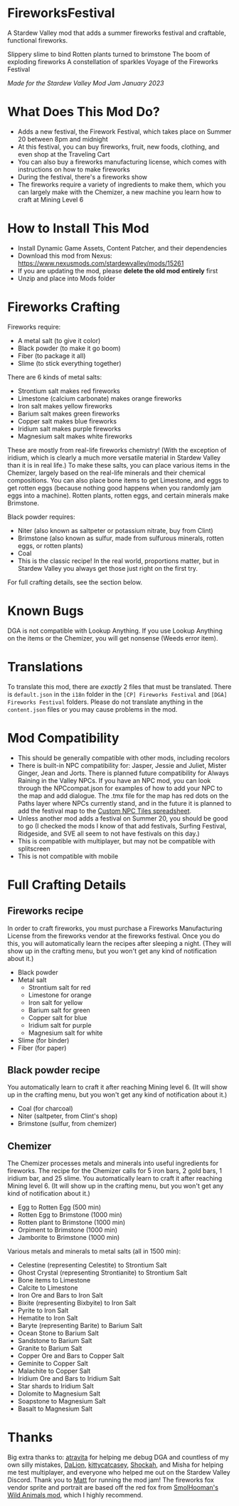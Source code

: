 # FireworksFestival

A Stardew Valley mod that adds a summer fireworks festival and craftable, functional fireworks. 

Slippery slime to bind
Rotten plants turned to brimstone
The boom of exploding fireworks
A constellation of sparkles
Voyage of the Fireworks Festival


*Made for the Stardew Valley Mod Jam January 2023*


# What Does This Mod Do?
* Adds a new festival, the Firework Festival, which takes place on Summer 20 between 8pm and midnight
* At this festival, you can buy fireworks, fruit, new foods, clothing, and even shop at the Traveling Cart
* You can also buy a fireworks manufacturing license, which comes with instructions on how to make fireworks 
* During the festival, there's a fireworks show
* The fireworks require a variety of ingredients to make them, which you can largely make with the Chemizer, a new machine you learn how to craft at Mining Level 6

# How to Install This Mod
* Install Dynamic Game Assets, Content Patcher, and their dependencies
* Download this mod from Nexus: https://www.nexusmods.com/stardewvalley/mods/15261
* If you are updating the mod, please **delete the old mod entirely** first
* Unzip and place into Mods folder

# Fireworks Crafting

Fireworks require:
* A metal salt (to give it color)
* Black powder (to make it go boom)
* Fiber (to package it all)
* Slime (to stick everything together)

There are 6 kinds of metal salts:
* Strontium salt makes red fireworks
* Limestone (calcium carbonate) makes orange fireworks
* Iron salt makes yellow fireworks
* Barium salt makes green fireworks
* Copper salt makes blue fireworks
* Iridium salt makes purple fireworks
* Magnesium salt makes white fireworks

These are mostly from real-life fireworks chemistry! (With the exception of iridium, which is clearly a much more versatile material in Stardew Valley than it is in real life.) To make these salts, you can place various items in the Chemizer, largely based on the real-life minerals and their chemical compositions. You can also place bone items to get Limestone, and eggs to get rotten eggs (because nothing good happens when you randomly jam eggs into a machine). Rotten plants, rotten eggs, and certain minerals make Brimstone. 

Black powder requires:
* Niter (also known as saltpeter or potassium nitrate, buy from Clint)
* Brimstone (also known as sulfur, made from sulfurous minerals, rotten eggs, or rotten plants)
* Coal
* This is the classic recipe! In the real world, proportions matter, but in Stardew Valley you always get those just right on the first try.

For full crafting details, see the section below.

# Known Bugs
DGA is not compatible with Lookup Anything. If you use Lookup Anything on the items or the Chemizer, you will get nonsense (Weeds error item). 

# Translations
To translate this mod, there are *exactly* 2 files that must be translated. There is `default.json` in the `i18n` folder in the `[CP] Fireworks Festival` and `[DGA] Fireworks Festival` folders. Please do not translate anything in the `content.json` files or you may cause problems in the mod. 

# Mod Compatibility
* This should be generally compatible with other mods, including recolors
* There is built-in NPC compatibility for: Jasper, Jessie and Juliet, Mister Ginger, Jean and Jorts. There is planned future compatibility for Always Raining in the Valley NPCs. If you have an NPC mod, you can look through the NPCcompat.json for examples of how to add your NPC to the map and add dialogue. The .tmx file for the map has red dots on the Paths layer where NPCs currently stand, and in the future it is planned to add the festival map to the [Custom NPC Tiles spreadsheet](https://stardewmodding.miraheze.org/wiki/Custom_NPC_Tiles).
* Unless another mod adds a festival on Summer 20, you should be good to go (I checked the mods I know of that add festivals, Surfing Festival, Ridgeside, and SVE all seem to not have festivals on this day.)
* This is compatible with multiplayer, but may not be compatible with splitscreen
* This is not compatible with mobile

# Full Crafting Details 

## Fireworks recipe
In order to craft fireworks, you must purchase a Fireworks Manufacturing License from the fireworks vendor at the fireworks festival. Once you do this, you will automatically learn the recipes after sleeping a night. (They will show up in the crafting menu, but you won't get any kind of notification about it.)
* Black powder
* Metal salt   
  - Strontium salt for red   
  - Limestone for orange    
  - Iron salt for yellow    
  - Barium salt for green    
  - Copper salt for blue    
  - Iridium salt for purple    
  - Magnesium salt for white
* Slime (for binder)
* Fiber (for paper)

## Black powder recipe
You automatically learn to craft it after reaching Mining level 6. (It will show up in the crafting menu, but you won't get any kind of notification about it.)
* Coal (for charcoal)
* Niter (saltpeter, from Clint's shop)
* Brimstone (sulfur, from chemizer)

## Chemizer
The Chemizer processes metals and minerals into useful ingredients for fireworks. The recipe for the Chemizer calls for 5 iron bars, 2 gold bars, 1 iridium bar, and 25 slime. You automatically learn to craft it after reaching Mining level 6. (It will show up in the crafting menu, but you won't get any kind of notification about it.)
- Egg to Rotten Egg (500 min)
- Rotten Egg to Brimstone (1000 min)
- Rotten plant to Brimstone (1000 min)
- Orpiment to Brimstone (1000 min)
- Jamborite to Brimstone (1000 min)

Various metals and minerals to metal salts (all in 1500 min):
- Celestine (representing Celestite) to Strontium Salt    
- Ghost Crystal (representing Strontianite) to Strontium Salt    
- Bone items to Limestone   
- Calcite to Limestone   
- Iron Ore and Bars to Iron Salt    
- Bixite (representing Bixbyite) to Iron Salt    
- Pyrite to Iron Salt    
- Hematite to Iron Salt    
- Baryte (representing Barite) to Barium Salt    
- Ocean Stone to Barium Salt    
- Sandstone to Barium Salt    
- Granite to Barium Salt    
- Copper Ore and Bars to Copper Salt   
- Geminite to Copper Salt    
- Malachite to Copper Salt    
- Iridium Ore and Bars to Iridium Salt    
- Star shards to Iridium Salt    
- Dolomite to Magnesium Salt   
- Soapstone to Magnesium Salt    
- Basalt to Magnesium Salt

# Thanks

Big extra thanks to: [atravita](https://www.nexusmods.com/stardewvalley/users/116553368?tab=user+files) for helping me debug DGA and countless of my own silly mistakes, [DaLion](https://www.nexusmods.com/stardewvalley/users/9473360?tab=user+files), [kittycatcasey](https://www.nexusmods.com/stardewvalley/users/34250790?tab=user+files), [Shockah](https://www.nexusmods.com/stardewvalley/users/133612513?tab=user+files), and Misha for helping me test multiplayer, and everyone who helped me out on the Stardew Valley Discord. Thank you to [Matt](https://www.nexusmods.com/stardewvalley/users/1643034?tab=user+files) for running the mod jam! The fireworks fox vendor sprite and portrait are based off the red fox from [SmolHooman's Wild Animals mod](https://www.nexusmods.com/stardewvalley/mods/9063), which I highly recommend. 
